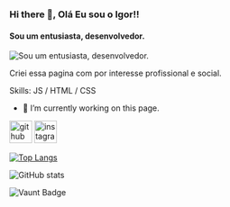### Hi there 👋, Olá Eu sou o Igor!!
#### Sou um entusiasta, desenvolvedor.
![Sou um entusiasta, desenvolvedor.](https://arturssmirnovs.github.io/github-profile-readme-generator/images/banner.png)

Criei essa pagina com por interesse profissional e social.

Skills: JS / HTML / CSS

- 🔭 I’m currently working on this page. 


[<img src='https://cdn.jsdelivr.net/npm/simple-icons@3.0.1/icons/github.svg' alt='github' height='40'>](https://github.com/Ig0r_or)  [<img src='https://cdn.jsdelivr.net/npm/simple-icons@3.0.1/icons/instagram.svg' alt='instagram' height='40'>](https://www.instagram.com/ig0r_or/)  

[![Top Langs](https://github-readme-stats.vercel.app/api/top-langs/?username=Ig0r_or)](https://github.com/anuraghazra/github-readme-stats)

![GitHub stats](https://github-readme-stats.vercel.app/api?username=Ig0r_or&show_icons=true&count_private=true)  

![Vaunt Badge](https://api.vaunt.dev/v1/github/entities/Ig0r_or/contributions?format=svg&private=true)  

